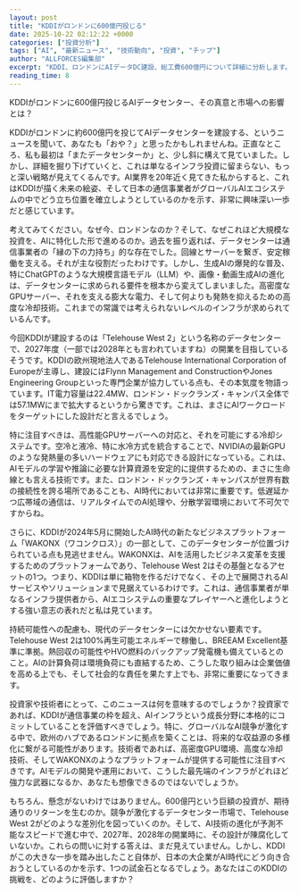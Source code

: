```yaml
---
layout: post
title: "KDDIがロンドンに600億円投じる"
date: 2025-10-22 02:12:22 +0000
categories: ["投資分析"]
tags: ["AI", "最新ニュース", "技術動向", "投資", "チップ"]
author: "ALLFORCES編集部"
excerpt: "KDDI、ロンドンにAIデータDC建設、総工費600億円について詳細に分析します。"
reading_time: 8
---
```


KDDIがロンドンに600億円投じるAIデータセンター、その真意と市場への影響とは？

KDDIがロンドンに約600億円を投じてAIデータセンターを建設する、というニュースを聞いて、あなたも「おや？」と思ったかもしれませんね。正直なところ、私も最初は「またデータセンターか」と、少し斜に構えて見ていました。しかし、詳細を掘り下げていくと、これは単なるインフラ投資に留まらない、もっと深い戦略が見えてくるんです。AI業界を20年近く見てきた私からすると、これはKDDIが描く未来の絵姿、そして日本の通信事業者がグローバルAIエコシステムの中でどう立ち位置を確立しようとしているのかを示す、非常に興味深い一歩だと感じています。

考えてみてください。なぜ今、ロンドンなのか？そして、なぜこれほど大規模な投資を、AIに特化した形で進めるのか。過去を振り返れば、データセンターは通信事業者の「縁の下の力持ち」的な存在でした。回線とサーバーを繋ぎ、安定稼働を支える。それが主な役割だったわけです。しかし、生成AIの爆発的な普及、特にChatGPTのような大規模言語モデル（LLM）や、画像・動画生成AIの進化は、データセンターに求められる要件を根本から変えてしまいました。高密度なGPUサーバー、それを支える膨大な電力、そして何よりも発熱を抑えるための高度な冷却技術。これまでの常識では考えられないレベルのインフラが求められているんです。

今回KDDIが建設するのは「Telehouse West 2」という名称のデータセンターで、2027年度（一部では2028年とも言われていますね）の開業を目指しているそうです。KDDIの欧州現地法人であるTelehouse International Corporation of Europeが主導し、建設にはFlynn Management and ConstructionやJones Engineering Groupといった専門企業が協力している点も、その本気度を物語っています。IT電力容量は22.4MW、ロンドン・ドックランズ・キャンパス全体では57.1MWにまで拡大するというから驚きです。これは、まさにAIワークロードをターゲットにした設計だと言えるでしょう。

特に注目すべきは、高性能GPUサーバーへの対応と、それを可能にする冷却システムです。空冷と液冷、特に水冷方式を統合することで、NVIDIAの最新GPUのような発熱量の多いハードウェアにも対応できる設計になっている。これは、AIモデルの学習や推論に必要な計算資源を安定的に提供するための、まさに生命線とも言える技術です。また、ロンドン・ドックランズ・キャンパスが世界有数の接続性を誇る場所であることも、AI時代においては非常に重要です。低遅延かつ広帯域の通信は、リアルタイムでのAI処理や、分散学習環境において不可欠ですからね。

さらに、KDDIが2024年5月に開始したAI時代の新たなビジネスプラットフォーム「WAKONX（ワコンクロス）」の一部として、このデータセンターが位置づけられている点も見逃せません。WAKONXは、AIを活用したビジネス変革を支援するためのプラットフォームであり、Telehouse West 2はその基盤となるアセットの1つ。つまり、KDDIは単に箱物を作るだけでなく、その上で展開されるAIサービスやソリューションまで見据えているわけです。これは、通信事業者が単なるインフラ提供者から、AIエコシステムの重要なプレイヤーへと進化しようとする強い意志の表れだと私は見ています。

持続可能性への配慮も、現代のデータセンターには欠かせない要素です。Telehouse West 2は100%再生可能エネルギーで稼働し、BREEAM Excellent基準に準拠。熱回収の可能性やHVO燃料のバックアップ発電機も備えているとのこと。AIの計算負荷は環境負荷にも直結するため、こうした取り組みは企業価値を高める上でも、そして社会的な責任を果たす上でも、非常に重要になってきます。

投資家や技術者にとって、このニュースは何を意味するのでしょうか？投資家であれば、KDDIが通信事業の枠を超え、AIインフラという成長分野に本格的にコミットしていることを評価すべきでしょう。特に、グローバルなAI競争が激化する中で、欧州のハブであるロンドンに拠点を築くことは、将来的な収益源の多様化に繋がる可能性があります。技術者であれば、高密度GPU環境、高度な冷却技術、そしてWAKONXのようなプラットフォームが提供する可能性に注目すべきです。AIモデルの開発や運用において、こうした最先端のインフラがどれほど強力な武器になるか、あなたも想像できるのではないでしょうか。

もちろん、懸念がないわけではありません。600億円という巨額の投資が、期待通りのリターンを生むのか。競争が激化するデータセンター市場で、Telehouse West 2がどのような差別化を図っていくのか。そして、AI技術の進化が予測不能なスピードで進む中で、2027年、2028年の開業時に、その設計が陳腐化していないか。これらの問いに対する答えは、まだ見えていません。しかし、KDDIがこの大きな一歩を踏み出したこと自体が、日本の大企業がAI時代にどう向き合おうとしているのかを示す、1つの試金石となるでしょう。あなたはこのKDDIの挑戦を、どのように評価しますか？

